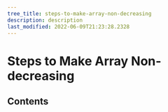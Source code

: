 ```yaml
---
tree_title: steps-to-make-array-non-decreasing
description: description
last_modified: 2022-06-09T21:23:28.2328
---
```


# Steps to Make Array Non-decreasing

## Contents
